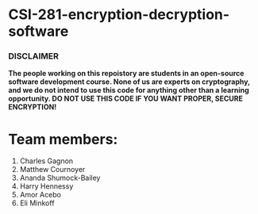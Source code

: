 # CSI-281-encryption-decryption-software

### DISCLAIMER
**The people working on this repoistory are students in an open-source software development course. None of us are experts on cryptography, and we do not intend to use this code for anything other than a learning opportunity. DO NOT USE THIS CODE IF YOU WANT PROPER, SECURE ENCRYPTION!**

# Team members: 
1. Charles Gagnon
2. Matthew Cournoyer
3. Ananda Shumock-Bailey
4. Harry Hennessy
5. Amor Acebo
6. Eli Minkoff

